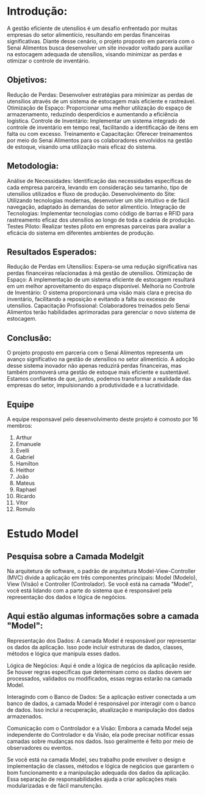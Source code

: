 # Introdução:

A gestão eficiente de utensílios é um desafio enfrentado por muitas empresas do setor alimentício, resultando em perdas financeiras significativas. Diante desse cenário, o projeto proposto em parceria com o Senai Alimentos busca desenvolver um site inovador voltado para auxiliar na estocagem adequada de utensílios, visando minimizar as perdas e otimizar o controle de inventário.

## Objetivos:

Redução de Perdas: Desenvolver estratégias para minimizar as perdas de utensílios através de um sistema de estocagem mais eficiente e rastreável.
Otimização de Espaço: Proporcionar uma melhor utilização do espaço de armazenamento, reduzindo desperdícios e aumentando a eficiência logística.
Controle de Inventário: Implementar um sistema integrado de controle de inventário em tempo real, facilitando a identificação de itens em falta ou com excesso.
Treinamento e Capacitação: Oferecer treinamentos por meio do Senai Alimentos para os colaboradores envolvidos na gestão de estoque, visando uma utilização mais eficaz do sistema.

## Metodologia:

 Análise de Necessidades: Identificação das necessidades específicas de cada empresa parceira, levando em consideração seu tamanho, tipo de utensílios utilizados e fluxo de produção.
Desenvolvimento do Site: Utilizando tecnologias modernas, desenvolver um site intuitivo e de fácil navegação, adaptado às demandas do setor alimentício.
Integração de Tecnologias: Implementar tecnologias como código de barras e RFID para rastreamento eficaz dos utensílios ao longo de toda a cadeia de produção.
Testes Piloto: Realizar testes piloto em empresas parceiras para avaliar a eficácia do sistema em diferentes ambientes de produção.

## Resultados Esperados:

Redução de Perdas em Utensílios: Espera-se uma redução significativa nas perdas financeiras relacionadas à má gestão de utensílios.
Otimização de Espaço: A implementação de um sistema eficiente de estocagem resultará em um melhor aproveitamento do espaço disponível.
Melhoria no Controle de Inventário: O sistema proporcionará uma visão mais clara e precisa do inventário, facilitando a reposição e evitando a falta ou excesso de utensílios.
Capacitação Profissional: Colaboradores treinados pelo Senai Alimentos terão habilidades aprimoradas para gerenciar o novo sistema de estocagem.

## Conclusão:
O projeto proposto em parceria com o Senai Alimentos representa um avanço significativo na gestão de utensílios no setor alimentício. A adoção desse sistema inovador não apenas reduzirá perdas financeiras, mas também promoverá uma gestão de estoque mais eficiente e sustentável. Estamos confiantes de que, juntos, podemos transformar a realidade das empresas do setor, impulsionando a produtividade e a lucratividade.

## Equipe

A equipe responsavel pelo desenvolvimento deste projeto é comosto por 16 membros:

1. Arthur
2. Emanuele
3. Evelli
4. Gabriel
5. Hamilton
6. Heithor
7. João
8. Mateus
9. Raphael
10. Ricardo
11. Vitor
12. Romulo



# Estudo Model

## Pesquisa sobre a Camada Modelgit

Na arquitetura de software, o padrão de arquitetura Model-View-Controller (MVC) divide a aplicação em três componentes principais: Model (Modelo), View (Visão) e Controller (Controlador). Se você está na camada "Model", você está lidando com a parte do sistema que é responsável pela representação dos dados e lógica de negócios.

## Aqui estão algumas informações sobre a camada "Model":

Representação dos Dados: A camada Model é responsável por representar os dados da aplicação. Isso pode incluir estruturas de dados, classes, métodos e lógica que manipula esses dados.

Lógica de Negócios: Aqui é onde a lógica de negócios da aplicação reside. Se houver regras específicas que determinam como os dados devem ser processados, validados ou modificados, essas regras estarão na camada Model.

Interagindo com o Banco de Dados: Se a aplicação estiver conectada a um banco de dados, a camada Model é responsável por interagir com o banco de dados. Isso inclui a recuperação, atualização e manipulação dos dados armazenados.

Comunicação com o Controlador e a Visão: Embora a camada Model seja independente do Controlador e da Visão, ela pode precisar notificar essas camadas sobre mudanças nos dados. Isso geralmente é feito por meio de observadores ou eventos.

Se você está na camada Model, seu trabalho pode envolver o design e implementação de classes, métodos e lógica de negócios que garantem o bom funcionamento e a manipulação adequada dos dados da aplicação. Essa separação de responsabilidades ajuda a criar aplicações mais modularizadas e de fácil manutenção.